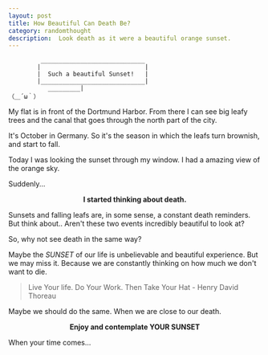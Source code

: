 ```yaml
---
layout: post
title: How Beautiful Can Death Be?
category: randomthought
description:  Look death as it were a beautiful orange sunset.
---
```


```
         _____________________________
        |                             |
        |  Such a beautiful Sunset!   |
        |_____________________________|
           _________|
（＿´ω｀）

```

My flat is in front of  the Dortmund Harbor. 
From there I can see big leafy trees and the canal that goes through the north part of the city.

It's October in Germany. So it's the season in which the leafs turn brownish, and start to fall.

Today I was looking the sunset through my window. 
I had a amazing view of the orange sky. 

Suddenly...

**<center> I started thinking about death. </center>**

Sunsets and falling leafs are, in some sense, a constant death reminders.
But think about.. Aren't  these two events incredibly beautiful to look at? 

So, why not see death in the same way?

Maybe the _SUNSET_ of our life is unbelievable and beautiful experience. 
But we may miss it. 
Because we are constantly thinking on how much we don't want to die.

> Live Your life. Do Your Work. Then Take Your Hat - Henry David Thoreau

Maybe we should do the same. 
When we are close to our death. 

**<center> Enjoy and contemplate YOUR SUNSET  </center>**

When your time comes...

